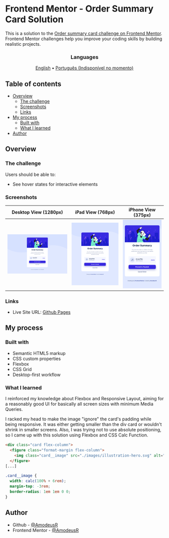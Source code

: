 # Frontend Mentor - Order Summary Card Solution

This is a solution to the [Order summary card challenge on Frontend Mentor](https://www.frontendmentor.io/challenges/order-summary-component-QlPmajDUj). Frontend Mentor challenges help you improve your coding skills by building realistic projects. 

<h3 align="center">Languages</h3>
<p align="center">
  <a href="#">English</a> • <a href="#">Português (Indisponível no momento)</a>
</p>



## Table of contents

- [Overview](#overview)
  - [The challenge](#the-challenge)
  - [Screenshots](#screenshots)
  - [Links](#links)
- [My process](#my-process)
  - [Built with](#built-with)
  - [What I learned](#what-i-learned)
- [Author](#author)

## Overview

### The challenge

Users should be able to:

- See hover states for interactive elements

### Screenshots

| Desktop View (1280px) | iPad View (768px) | iPhone View (375px) |
|---------|-------|------|
|![Desktop View (1280px)](./screenshots/desktop-1280px-screen.png)|![iPad View (768px)](./screenshots/ipad-768px-screen.png)|![iPhone View (375px)](./screenshots/iphone-375px-screen.png)|




### Links

- Live Site URL: [Github Pages](https://amodeusr.github.io/EP04-FrontendMentor/)

## My process

### Built with

- Semantic HTML5 markup
- CSS custom properties
- Flexbox
- CSS Grid
- Desktop-first workflow

### What I learned

I reinforced my knowledge about Flexbox and Responsive Layout, aiming for a reasonably good UI for basically all screen sizes with minimum Media Queries.

I racked my head to make the image "ignore" the card's padding while being responsive. It was either getting smaller than the div card or wouldn't shrink in smaller screens. Also, I was trying not to use absolute positioning, so I came up with this solution using Flexbox and CSS Calc Function.

```html
<div class="card flex-column">
  <figure class="format-margin flex-column">
    <img class="card__image" src="./images/illustration-hero.svg" alt="illustration of a girl listening to a song and dancing">
  </figure>
[...]
```
```css
.card__image {
  width: calc(100% + 6rem);
  margin-top: -3rem;
  border-radius: 1em 1em 0 0;  
}
```

## Author

- Github - [@AmodeusR](https://www.your-site.com)
- Frontend Mentor - [@AmodeusR](https://www.frontendmentor.io/profile/AmodeusR)


